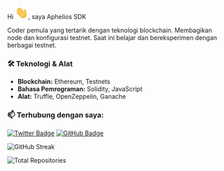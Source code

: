 Hi <img src="https://raw.githubusercontent.com/ABSphreak/ABSphreak/master/gifs/Hi.gif" width="30px">, saya Aphelios SDK

<!-- Deskripsi singkat tentang Anda -->
 Coder pemula yang tertarik dengan teknologi blockchain.
 Membagikan node dan konfigurasi testnet.
 Saat ini belajar dan bereksperimen dengan berbagai testnet.

### 🛠 Teknologi & Alat
- **Blockchain:** Ethereum, Testnets
- **Bahasa Pemrograman:** Solidity, JavaScript
- **Alat:** Truffle, OpenZeppelin, Ganache

### 📫 Terhubung dengan saya:
[![Twitter Badge](https://img.shields.io/badge/-Twitter-1da1f2?style=flat-square&labelColor=1da1f2&logo=twitter&logoColor=white&link=https://twitter.com/tritonker)](https://twitter.com/tritonker)
[![GitHub Badge](https://img.shields.io/badge/-GitHub-333?style=flat-square&logo=github&logoColor=white&link=https://github.com/aphelios01)](https://github.com/aphelios01)

![GitHub Streak](https://github-readme-streak-stats.herokuapp.com/?user=Aphelios01)

![Total Repositories](https://img.shields.io/badge/Total%20Repositories-12-%23007EC6)
